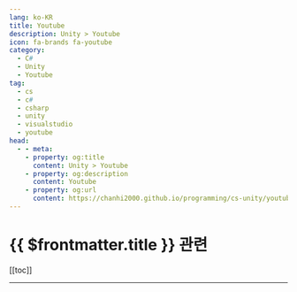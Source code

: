 ```yaml
---
lang: ko-KR
title: Youtube
description: Unity > Youtube
icon: fa-brands fa-youtube
category:
  - C#
  - Unity
  - Youtube
tag:
  - cs
  - c#
  - csharp
  - unity
  - visualstudio
  - youtube
head:
  - - meta:
    - property: og:title
      content: Unity > Youtube
    - property: og:description
      content: Youtube
    - property: og:url
      content: https://chanhi2000.github.io/programming/cs-unity/youtube.html
---
```


# {{ $frontmatter.title }} 관련

[[toc]]

---

<TagLinks />

